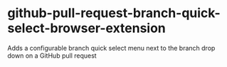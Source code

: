 # github-pull-request-branch-quick-select-browser-extension
Adds a configurable branch quick select menu next to the branch drop down on a GitHub pull request
